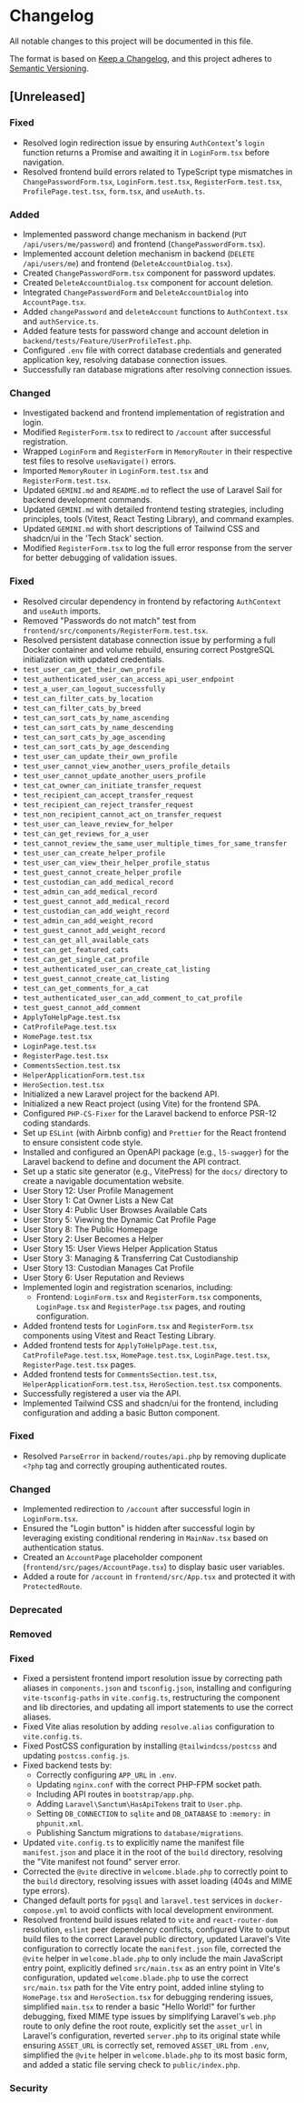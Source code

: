 # Changelog

All notable changes to this project will be documented in this file.

The format is based on [Keep a Changelog](https://keepachangelog.com/en/1.0.0/),
and this project adheres to [Semantic Versioning](https://semver.org/spec/v2.0.0.html).

## [Unreleased]

### Fixed
- Resolved login redirection issue by ensuring `AuthContext`'s `login` function returns a Promise and awaiting it in `LoginForm.tsx` before navigation.
- Resolved frontend build errors related to TypeScript type mismatches in `ChangePasswordForm.tsx`, `LoginForm.test.tsx`, `RegisterForm.test.tsx`, `ProfilePage.test.tsx`, `form.tsx`, and `useAuth.ts`.

### Added
- Implemented password change mechanism in backend (`PUT /api/users/me/password`) and frontend (`ChangePasswordForm.tsx`).
- Implemented account deletion mechanism in backend (`DELETE /api/users/me`) and frontend (`DeleteAccountDialog.tsx`).
- Created `ChangePasswordForm.tsx` component for password updates.
- Created `DeleteAccountDialog.tsx` component for account deletion.
- Integrated `ChangePasswordForm` and `DeleteAccountDialog` into `AccountPage.tsx`.
- Added `changePassword` and `deleteAccount` functions to `AuthContext.tsx` and `authService.ts`.
- Added feature tests for password change and account deletion in `backend/tests/Feature/UserProfileTest.php`.
- Configured `.env` file with correct database credentials and generated application key, resolving database connection issues.
- Successfully ran database migrations after resolving connection issues.

### Changed
- Investigated backend and frontend implementation of registration and login.
- Modified `RegisterForm.tsx` to redirect to `/account` after successful registration.
- Wrapped `LoginForm` and `RegisterForm` in `MemoryRouter` in their respective test files to resolve `useNavigate()` errors.
- Imported `MemoryRouter` in `LoginForm.test.tsx` and `RegisterForm.test.tsx`.
- Updated `GEMINI.md` and `README.md` to reflect the use of Laravel Sail for backend development commands.
- Updated `GEMINI.md` with detailed frontend testing strategies, including principles, tools (Vitest, React Testing Library), and command examples.
- Updated `GEMINI.md` with short descriptions of Tailwind CSS and shadcn/ui in the 'Tech Stack' section.
- Modified `RegisterForm.tsx` to log the full error response from the server for better debugging of validation issues.

### Fixed
- Resolved circular dependency in frontend by refactoring `AuthContext` and `useAuth` imports.
- Removed "Passwords do not match" test from `frontend/src/components/RegisterForm.test.tsx`.
- Resolved persistent database connection issue by performing a full Docker container and volume rebuild, ensuring correct PostgreSQL initialization with updated credentials.
- `test_user_can_get_their_own_profile`
- `test_authenticated_user_can_access_api_user_endpoint`
- `test_a_user_can_logout_successfully`
- `test_can_filter_cats_by_location`
- `test_can_filter_cats_by_breed`
- `test_can_sort_cats_by_name_ascending`
- `test_can_sort_cats_by_name_descending`
- `test_can_sort_cats_by_age_ascending`
- `test_can_sort_cats_by_age_descending`
- `test_user_can_update_their_own_profile`
- `test_user_cannot_view_another_users_profile_details`
- `test_user_cannot_update_another_users_profile`
- `test_cat_owner_can_initiate_transfer_request`
- `test_recipient_can_accept_transfer_request`
- `test_recipient_can_reject_transfer_request`
- `test_non_recipient_cannot_act_on_transfer_request`
- `test_user_can_leave_review_for_helper`
- `test_can_get_reviews_for_a_user`
- `test_cannot_review_the_same_user_multiple_times_for_same_transfer`
- `test_user_can_create_helper_profile`
- `test_user_can_view_their_helper_profile_status`
- `test_guest_cannot_create_helper_profile`
- `test_custodian_can_add_medical_record`
- `test_admin_can_add_medical_record`
- `test_guest_cannot_add_medical_record`
- `test_custodian_can_add_weight_record`
- `test_admin_can_add_weight_record`
- `test_guest_cannot_add_weight_record`
- `test_can_get_all_available_cats`
- `test_can_get_featured_cats`
- `test_can_get_single_cat_profile`
- `test_authenticated_user_can_create_cat_listing`
- `test_guest_cannot_create_cat_listing`
- `test_can_get_comments_for_a_cat`
- `test_authenticated_user_can_add_comment_to_cat_profile`
- `test_guest_cannot_add_comment`
- `ApplyToHelpPage.test.tsx`
- `CatProfilePage.test.tsx`
- `HomePage.test.tsx`
- `LoginPage.test.tsx`
- `RegisterPage.test.tsx`
- `CommentsSection.test.tsx`
- `HelperApplicationForm.test.tsx`
- `HeroSection.test.tsx`
- Initialized a new Laravel project for the backend API.
- Initialized a new React project (using Vite) for the frontend SPA.
- Configured `PHP-CS-Fixer` for the Laravel backend to enforce PSR-12 coding standards.
- Set up `ESLint` (with Airbnb config) and `Prettier` for the React frontend to ensure consistent code style.
- Installed and configured an OpenAPI package (e.g., `l5-swagger`) for the Laravel backend to define and document the API contract.
- Set up a static site generator (e.g., VitePress) for the `docs/` directory to create a navigable documentation website.
- User Story 12: User Profile Management
- User Story 1: Cat Owner Lists a New Cat
- User Story 4: Public User Browses Available Cats
- User Story 5: Viewing the Dynamic Cat Profile Page
- User Story 8: The Public Homepage
- User Story 2: User Becomes a Helper
- User Story 15: User Views Helper Application Status
- User Story 3: Managing & Transferring Cat Custodianship
- User Story 13: Custodian Manages Cat Profile
- User Story 6: User Reputation and Reviews
- Implemented login and registration scenarios, including:
  - Frontend: `LoginForm.tsx` and `RegisterForm.tsx` components, `LoginPage.tsx` and `RegisterPage.tsx` pages, and routing configuration.
- Added frontend tests for `LoginForm.tsx` and `RegisterForm.tsx` components using Vitest and React Testing Library.
- Added frontend tests for `ApplyToHelpPage.test.tsx`, `CatProfilePage.test.tsx`, `HomePage.test.tsx`, `LoginPage.test.tsx`, `RegisterPage.test.tsx` pages.
- Added frontend tests for `CommentsSection.test.tsx`, `HelperApplicationForm.test.tsx`, `HeroSection.test.tsx` components.
- Successfully registered a user via the API.
- Implemented Tailwind CSS and shadcn/ui for the frontend, including configuration and adding a basic Button component.

### Fixed
- Resolved `ParseError` in `backend/routes/api.php` by removing duplicate `<?php` tag and correctly grouping authenticated routes.

### Changed
- Implemented redirection to `/account` after successful login in `LoginForm.tsx`.
- Ensured the "Login button" is hidden after successful login by leveraging existing conditional rendering in `MainNav.tsx` based on authentication status.
- Created an `AccountPage` placeholder component (`frontend/src/pages/AccountPage.tsx`) to display basic user variables.
- Added a route for `/account` in `frontend/src/App.tsx` and protected it with `ProtectedRoute`.


### Deprecated

### Removed

### Fixed
- Fixed a persistent frontend import resolution issue by correcting path aliases in `components.json` and `tsconfig.json`, installing and configuring `vite-tsconfig-paths` in `vite.config.ts`, restructuring the component and lib directories, and updating all import statements to use the correct aliases.
- Fixed Vite alias resolution by adding `resolve.alias` configuration to `vite.config.ts`.
- Fixed PostCSS configuration by installing `@tailwindcss/postcss` and updating `postcss.config.js`.
- Fixed backend tests by:
  - Correctly configuring `APP_URL` in `.env`.
  - Updating `nginx.conf` with the correct PHP-FPM socket path.
  - Including API routes in `bootstrap/app.php`.
  - Adding `Laravel\Sanctum\HasApiTokens` trait to `User.php`.
  - Setting `DB_CONNECTION` to `sqlite` and `DB_DATABASE` to `:memory:` in `phpunit.xml`.
  - Publishing Sanctum migrations to `database/migrations`.
- Updated `vite.config.ts` to explicitly name the manifest file `manifest.json` and place it in the root of the `build` directory, resolving the "Vite manifest not found" server error.
- Corrected the `@vite` directive in `welcome.blade.php` to correctly point to the `build` directory, resolving issues with asset loading (404s and MIME type errors).
- Changed default ports for `pgsql` and `laravel.test` services in `docker-compose.yml` to avoid conflicts with local development environment.
- Resolved frontend build issues related to `vite` and `react-router-dom` resolution, `eslint` peer dependency conflicts, configured Vite to output build files to the correct Laravel public directory, updated Laravel's Vite configuration to correctly locate the `manifest.json` file, corrected the `@vite` helper in `welcome.blade.php` to only include the main JavaScript entry point, explicitly defined `src/main.tsx` as an entry point in Vite's configuration, updated `welcome.blade.php` to use the correct `src/main.tsx` path for the Vite entry point, added inline styling to `HomePage.tsx` and `HeroSection.tsx` for debugging rendering issues, simplified `main.tsx` to render a basic "Hello World!" for further debugging, fixed MIME type issues by simplifying Laravel's `web.php` route to only define the root route, explicitly set the `asset_url` in Laravel's configuration, reverted `server.php` to its original state while ensuring `ASSET_URL` is correctly set, removed `ASSET_URL` from `.env`, simplified the `@vite` helper in `welcome.blade.php` to its most basic form, and added a static file serving check to `public/index.php`.








### Security